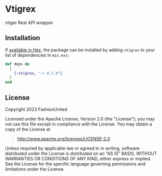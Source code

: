 # Vtigrex

vtiger Rest API wrapper

## Installation

If [available in Hex](https://hex.pm/docs/publish), the package can be installed
by adding `vtigrex` to your list of dependencies in `mix.exs`:

```elixir
def deps do
  [
    {:vtigrex, "~> 0.1.0"}
  ]
end
```

## License

Copyright 2023 FashionUnited

  Licensed under the Apache License, Version 2.0 (the "License");
  you may not use this file except in compliance with the License.
  You may obtain a copy of the License at

  > <http://www.apache.org/licenses/LICENSE-2.0>

  Unless required by applicable law or agreed to in writing, software
  distributed under the License is distributed on an "AS IS" BASIS,
  WITHOUT WARRANTIES OR CONDITIONS OF ANY KIND, either express or implied.
  See the License for the specific language governing permissions and
  limitations under the License.
